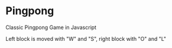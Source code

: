 # Pingpong
Classic Pingpong Game in Javascript

Left block is moved with "W" and "S", right block with "O" and "L"
